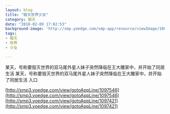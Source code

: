 ```yaml
---
layout: blog
title: "毁灭世界少女"
category: 毁灭
date: "2018-02-09 17:02:53"
background-image: 'http://smp.yoedge.com/smp-app/resource/viewImage/1003268appline.png'
tags:
- 毁灭
- 世界
- 少女

---
```

某天，号称要毁灭世界的双马尾外星人妹子突然降临在王大雕家中，并开始了同居生活
某天，号称要毁灭世界的双马尾外星人妹子突然降临在王大雕家中，并开始了同居生活
入口

[http://smp3.yoedge.com/view/gotoAppLine/1097546](http://smp3.yoedge.com/view/gotoAppLine/1097546)
[http://smp3.yoedge.com/view/gotoAppLine/1097421](http://smp3.yoedge.com/view/gotoAppLine/1097421)

        
